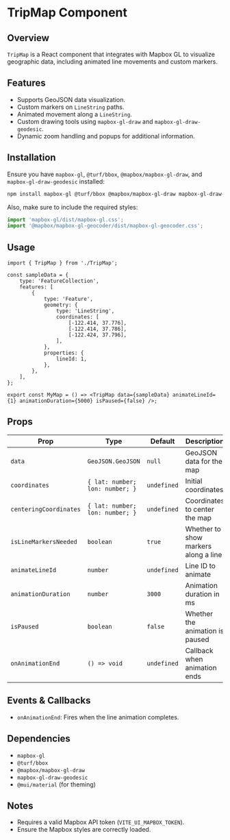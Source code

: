 # TripMap Component

## Overview

`TripMap` is a React component that integrates with Mapbox GL to visualize geographic data, including animated line movements and custom markers.

## Features

- Supports GeoJSON data visualization.
- Custom markers on `LineString` paths.
- Animated movement along a `LineString`.
- Custom drawing tools using `mapbox-gl-draw` and `mapbox-gl-draw-geodesic`.
- Dynamic zoom handling and popups for additional information.

## Installation

Ensure you have `mapbox-gl`, `@turf/bbox`, `@mapbox/mapbox-gl-draw`, and `mapbox-gl-draw-geodesic` installed:

```sh
npm install mapbox-gl @turf/bbox @mapbox/mapbox-gl-draw mapbox-gl-draw-geodesic
```

Also, make sure to include the required styles:

```js
import 'mapbox-gl/dist/mapbox-gl.css';
import '@mapbox/mapbox-gl-geocoder/dist/mapbox-gl-geocoder.css';
```

## Usage

```tsx
import { TripMap } from './TripMap';

const sampleData = {
    type: 'FeatureCollection',
    features: [
        {
            type: 'Feature',
            geometry: {
                type: 'LineString',
                coordinates: [
                    [-122.414, 37.776],
                    [-122.414, 37.786],
                    [-122.424, 37.796],
                ],
            },
            properties: {
                lineId: 1,
            },
        },
    ],
};

export const MyMap = () => <TripMap data={sampleData} animateLineId={1} animationDuration={5000} isPaused={false} />;
```

## Props

| Prop                   | Type                            | Default     | Description                          |
| ---------------------- | ------------------------------- | ----------- | ------------------------------------ |
| `data`                 | `GeoJSON.GeoJSON`               | `null`      | GeoJSON data for the map             |
| `coordinates`          | `{ lat: number; lon: number; }` | `undefined` | Initial coordinates                  |
| `centeringCoordinates` | `{ lat: number; lon: number; }` | `undefined` | Coordinates to center the map        |
| `isLineMarkersNeeded`  | `boolean`                       | `true`      | Whether to show markers along a line |
| `animateLineId`        | `number`                        | `undefined` | Line ID to animate                   |
| `animationDuration`    | `number`                        | `3000`      | Animation duration in ms             |
| `isPaused`             | `boolean`                       | `false`     | Whether the animation is paused      |
| `onAnimationEnd`       | `() => void`                    | `undefined` | Callback when animation ends         |

## Events & Callbacks

- `onAnimationEnd`: Fires when the line animation completes.

## Dependencies

- `mapbox-gl`
- `@turf/bbox`
- `@mapbox/mapbox-gl-draw`
- `mapbox-gl-draw-geodesic`
- `@mui/material` (for theming)

## Notes

- Requires a valid Mapbox API token (`VITE_UI_MAPBOX_TOKEN`).
- Ensure the Mapbox styles are correctly loaded.
